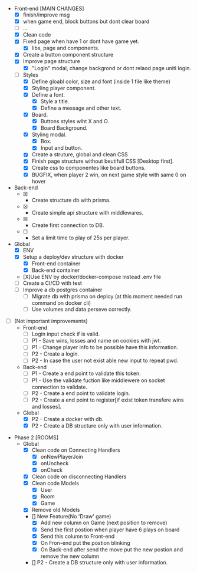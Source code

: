 * Front-end [MAIN CHANGES]
    - [x] finish/improve msg
    - [x] when game end, block buttons but dont clear board
    - [ ] ...
    - [x] Clean code
    - [X] Fixed page when have 1 or dont have game yet.
        - [x] libs, page and components.
    - [X] Create a button component structure
    - [X] Improve page structure
        - [X] "Login" modal, change backgrond or dont relaod page unitl login.
    - [ ] Styles
        - [X] Define gloabl color, size and font (inside 1 file like theme)
        - [X] Styling player component.
        - [X] Define a font.
            - [X] Style a title.
            - [X] Define a message and other text.
        - [X] Board.
            - [X] Buttons styles wiht X and O.
            - [X] Board Background.
        - [X] Styling modal.
            - [X] Box.
            - [X] Input and button.
        - [X] Create a struture, global and clean CSS
        - [X] Finish page structure without beutifull CSS [Desktop first].
        - [X] Create css to componentes like board buttons.
        - [X] BUGFIX, when player 2 win, on next game style with same 0 on hover
 * Back-end
    - [X] - Create structure db with prisma.
    - [X] - Create simple api structure with middlewares.
    - [X] - Create first connection to DB.
    - [ ] - Set a limit time to play of 25s per player.    
* Global
    - [X] ENV
    - [X] Setup a deploy/dev structure with docker
        - [X] Front-end container
        - [X] Back-end container
    - [X]Use ENV by docker/docker-compose instead .env file
    - [ ] Create a CI/CD with test
    - [ ] Improve a db postgres container
        - [ ] Migrate db with prisma on deploy (at this moment needed run command on docker cli)
        - [ ] Use volumes and data perseve correctly.
- [ ] (Not important improvements)
    * Front-end
        - [ ] Login input check if is valid.
        - [ ] P1 - Save wins, losses and name on cookies with jwt.
        - [ ] P1 - Change player info to be possible have this information.
        - [ ] P2 - Create a login.
        - [ ] P2 - In case the user not exist able new input to repeat pwd.
    * Back-end 
        - [ ] P1 - Create a end point to validate this token.
        - [ ] P1 - Use the validate fuction like middlewere on socket connection to validate.
        - [ ] P2 - Create a end point to validate login.
        - [ ] P2 - Create a end point to register[if exist token transfere wins and losses].
    * Global
        - [X] P2 - Create a docker with db.
        - [x] P2 - Create a DB structure only with user information.

* Phase 2 [ROOMS]
    * Global
        - [X] Clean code on Connecting Handlers
            -[X] onNewPlayerJoin
            -[X] onUncheck
            -[X] onCheck
        - [X] Clean code on disconnecting Handlers
        - [X] Clean code Models
            - [X] User
            - [X] Room
            - [X] Game
        - [X] Remove old Models
        - [] New Feature(No 'Draw' game)
            - [X] Add new column on Game (next position to remove)
            - [X] Send the first postion when player have 6 plays on board
            - [X] Send this column to Front-end
            - [X] On Fron-end put the postion blinking
            - [X] On Back-end after send the move put the new postion and remove the new column
            
        - [] P2 - Create a DB structure only with user information.
